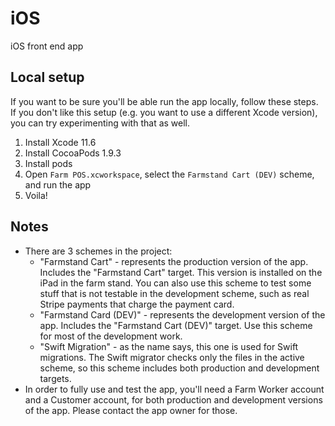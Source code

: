 # iOS

iOS front end app


## Local setup

If you want to be sure you'll be able run the app locally, follow these steps. If you don't like this setup (e.g. you want to use a different Xcode version), you can try experimenting with that as well.

1. Install Xcode 11.6
2. Install CocoaPods 1.9.3
3. Install pods
4. Open `Farm POS.xcworkspace`, select the `Farmstand Cart (DEV)` scheme, and run the app
5. Voila!


## Notes
* There are 3 schemes in the project:
  * "Farmstand Cart" - represents the production version of the app. Includes the "Farmstand Cart" target. This version is installed on the iPad in the farm stand. You can also use this scheme to test some stuff that is not testable in the development scheme, such as real Stripe payments that charge the payment card.
  * "Farmstand Card (DEV)" - represents the development version of the app. Includes the "Farmstand Cart (DEV)" target. Use this scheme for most of the development work.
  * "Swift Migration" - as the name says, this one is used for Swift migrations. The Swift migrator checks only the files in the active scheme, so this scheme includes both production and development targets.
* In order to fully use and test the app, you'll need a Farm Worker account and a Customer account, for both production and development versions of the app. Please contact the app owner for those.
